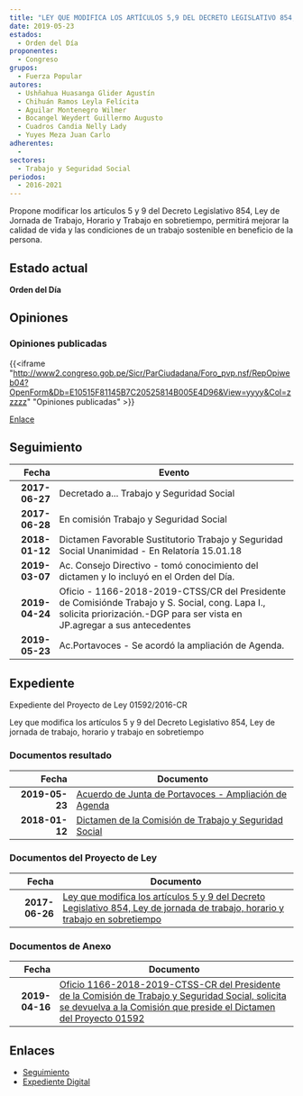 ```yaml
---
title: "LEY QUE MODIFICA LOS ARTÍCULOS 5,9 DEL DECRETO LEGISLATIVO 854, LEY DE JORNADA DE TRABAJO, HORARIO Y TRABAJO EN SOBRETIEMPO"
date: 2019-05-23
estados: 
  - Orden del Día
proponentes: 
  - Congreso
grupos: 
  - Fuerza Popular
autores: 
  - Ushñahua Huasanga Glider Agustín
  - Chihuán Ramos Leyla Felícita
  - Aguilar Montenegro Wilmer
  - Bocangel Weydert Guillermo Augusto
  - Cuadros Candia Nelly Lady
  - Yuyes Meza Juan Carlo
adherentes: 
  - 
sectores: 
  - Trabajo y Seguridad Social
periodos: 
  - 2016-2021
---
```


Propone modificar los artículos 5 y 9 del Decreto Legislativo 854, Ley de Jornada de Trabajo, Horario y Trabajo en sobretiempo, permitirá mejorar la calidad de vida y las condiciones de un trabajo sostenible en beneficio de la persona.


## Estado actual

**Orden del Día**

## Opiniones

### Opiniones publicadas

{{<iframe "http://www2.congreso.gob.pe/Sicr/ParCiudadana/Foro_pvp.nsf/RepOpiweb04?OpenForm&Db=E10515F81145B7C20525814B005E4D96&View=yyyy&Col=zzzzz" "Opiniones publicadas" >}}

[Enlace](http://www2.congreso.gob.pe/Sicr/ParCiudadana/Foro_pvp.nsf/RepOpiweb04?OpenForm&Db=E10515F81145B7C20525814B005E4D96&View=yyyy&Col=zzzzz)

## Seguimiento

| Fecha | Evento |
|------:|--------|
| **2017-06-27** | Decretado a... Trabajo y Seguridad Social|
| **2017-06-28** | En comisión Trabajo y Seguridad Social|
| **2018-01-12** | Dictamen Favorable Sustitutorio Trabajo y Seguridad Social Unanimidad - En Relatoría 15.01.18|
| **2019-03-07** | Ac. Consejo Directivo - tomó conocimiento del dictamen y lo incluyó en el Orden del Día.|
| **2019-04-24** | Oficio - 1166-2018-2019-CTSS/CR del Presidente de Comisiónde Trabajo y S. Social, cong. Lapa I., solicita priorización.-DGP para ser vista en JP.agregar a sus antecedentes|
| **2019-05-23** | Ac.Portavoces - Se acordó la ampliación de Agenda.|


## Expediente

Expediente del Proyecto de Ley 01592/2016-CR

Ley que modifica los artículos 5 y 9 del Decreto Legislativo 854, Ley de jornada de trabajo, horario y trabajo en sobretiempo


### Documentos resultado

| Fecha | Documento |
|------:|--------|
| **2019-05-23** | [Acuerdo de Junta de Portavoces - Ampliación de Agenda](http://www.leyes.congreso.gob.pe/Documentos/2016_2021/Acuerdos/Junta_Portavoces/AJP0159220190523.pdf) |
| **2018-01-12** | [Dictamen de la Comisión de Trabajo y Seguridad Social](http://www.leyes.congreso.gob.pe/Documentos/2016_2021/Dictamenes/Proyectos_de_Ley/01592DC2220180112.pdf) |

### Documentos del Proyecto de Ley

| Fecha | Documento |
|------:|--------|
| **2017-06-26** | [Ley que modifica los artículos 5 y 9 del Decreto Legislativo 854, Ley de jornada de trabajo, horario y trabajo en sobretiempo](http://www.leyes.congreso.gob.pe/Documentos/2016_2021/Proyectos_de_Ley_y_de_Resoluciones_Legislativas/PL0159220170626..pdf) |

### Documentos de Anexo

| Fecha | Documento |
|------:|--------|
| **2019-04-16** | [Oficio 1166-2018-2019-CTSS-CR del Presidente de la Comisión de Trabajo y Seguridad Social, solicita se devuelva a la Comisión que preside el Dictamen del Proyecto 01592](http://www.leyes.congreso.gob.pe/Documentos/2016_2021/Oficios/Comisiones_Ordinarias/OFICIO-1166-2018-2019-CTSS-CR.pdf) |

## Enlaces 

- [Seguimiento](http://www2.congreso.gob.pe/Sicr/TraDocEstProc/CLProLey2016.nsf/f7fff46988ca05b1052578e100829cc7/9bc4c9a66227778f0525814b005996ff?OpenDocument)
- [Expediente Digital](http://www2.congreso.gob.pehttp://www2.congreso.gob.pe/Sicr/TraDocEstProc/CLProLey2016.nsf/f7fff46988ca05b1052578e100829cc7/9bc4c9a66227778f0525814b005996ff?OpenDocument&Click=05257FB7005EB655.eb71d0cf91d8294e05256cdf006b5706/$Body/0.1C6C)
